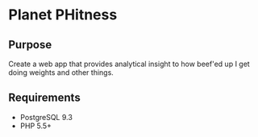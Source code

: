 # Planet PHitness

## Purpose

Create a web app that provides analytical insight to how beef'ed up I get doing weights and other things.

## Requirements

* PostgreSQL 9.3
* PHP 5.5+